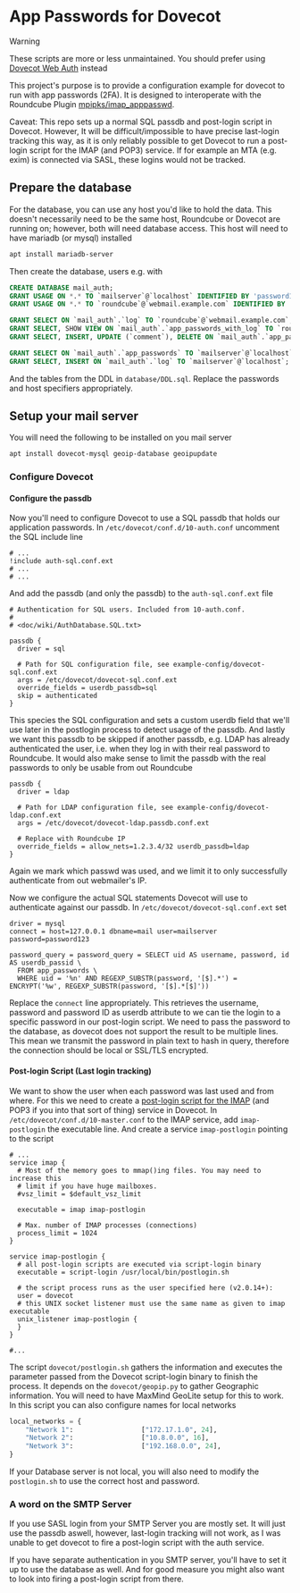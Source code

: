 # App Passwords for Dovecot

> [!WARNING]
> These scripts are more or less unmaintained. You should prefer using [Dovecot Web Auth](https://github.com/bennet0496/dovecot_web_auth)
> instead

This project's purpose is to provide a configuration example for dovecot to run with app passwords (2FA). 
It is designed to interoperate with the Roundcube Plugin [mpipks/imap_apppasswd](https://github.com/bennet0496/imap_apppasswd).

Caveat: This repo sets up a normal SQL passdb and post-login script in Dovecot. However, It will be 
difficult/impossible to have precise last-login tracking this way, as it is only reliably possible to 
get Dovecot to run a post-login script for the IMAP (and POP3) service. If for example an MTA (e.g. exim) 
is connected via SASL, these logins would not be tracked.



## Prepare the database
For the database, you can use any host you'd like to hold the data. This doesn't necessarily need 
to be the same host, Roundcube or Dovecot are running on; however, both will need database access.
This host will need to have mariadb (or mysql) installed
```bash
apt install mariadb-server
```

Then create the database, users e.g. with
```sql
CREATE DATABASE mail_auth;
GRANT USAGE ON *.* TO `mailserver`@`localhost` IDENTIFIED BY 'password123';
GRANT USAGE ON *.* TO `roundcube`@`webmail.example.com` IDENTIFIED BY 'password123';

GRANT SELECT ON `mail_auth`.`log` TO `roundcube`@`webmail.example.com`;
GRANT SELECT, SHOW VIEW ON `mail_auth`.`app_passwords_with_log` TO `roundcube`@`webmail.example.com`;
GRANT SELECT, INSERT, UPDATE (`comment`), DELETE ON `mail_auth`.`app_passwords` TO `roundcube`@`webmail.example.com`;

GRANT SELECT ON `mail_auth`.`app_passwords` TO `mailserver`@`localhost`;
GRANT SELECT, INSERT ON `mail_auth`.`log` TO `mailserver`@`localhost`;
```
And the tables from the DDL in `database/DDL.sql`. Replace the passwords and host specifiers
appropriately.

## Setup your mail server
You will need the following to be installed on you mail server
```bash
apt install dovecot-mysql geoip-database geoipupdate
```

### Configure Dovecot
#### Configure the passdb
Now you'll need to configure Dovecot to use a SQL passdb that holds our application passwords.
In `/etc/dovecot/conf.d/10-auth.conf` uncomment the SQL include line
```
# ...
!include auth-sql.conf.ext
# ...
# ...
```
And add the passdb (and only the passdb) to the `auth-sql.conf.ext` file
```
# Authentication for SQL users. Included from 10-auth.conf.
#
# <doc/wiki/AuthDatabase.SQL.txt>

passdb {
  driver = sql

  # Path for SQL configuration file, see example-config/dovecot-sql.conf.ext
  args = /etc/dovecot/dovecot-sql.conf.ext
  override_fields = userdb_passdb=sql
  skip = authenticated
}
```
This species the SQL configuration and sets a custom userdb field that we'll use later in the
postlogin process to detect usage of the passdb. And lastly we want this passdb to be skipped if
another passdb, e.g. LDAP has already authenticated the user, i.e. when they log in with their
real password to Roundcube. It would also make sense to limit the passdb with the real passwords
to only be usable from out Roundcube
```
passdb {
  driver = ldap

  # Path for LDAP configuration file, see example-config/dovecot-ldap.conf.ext
  args = /etc/dovecot/dovecot-ldap.passdb.conf.ext
  
  # Replace with Roundcube IP
  override_fields = allow_nets=1.2.3.4/32 userdb_passdb=ldap
}
```
Again we mark which passwd was used, and we limit it to only successfully authenticate from
out webmailer's IP.

Now we configure the actual SQL statements Dovecot will use to authenticate against our passdb.
In `/etc/dovecot/dovecot-sql.conf.ext` set
```
driver = mysql
connect = host=127.0.0.1 dbname=mail user=mailserver password=password123

password_query = password_query = SELECT uid AS username, password, id AS userdb_passid \
  FROM app_passwords \
  WHERE uid = '%n' AND REGEXP_SUBSTR(password, '[$].*') = ENCRYPT('%w', REGEXP_SUBSTR(password, '[$].*[$]'))
```
Replace the `connect` line appropriately. This retrieves the username, password and password ID as
userdb attribute to we can tie the login to a specific password in our post-login script. We
need to pass the password to the database, as dovecot does not support the result to be multiple 
lines. This mean we transmit the password in plain text to hash in query, therefore the connection 
should be local or SSL/TLS encrypted.

#### Post-login Script (Last login tracking)
We want to show the user when each password was last used and from where. For this we need to
create a [post-login script for the IMAP](https://doc.dovecot.org/admin_manual/post_login_scripting/) 
(and POP3 if you into that sort of thing) service in Dovecot. In `/etc/dovecot/conf.d/10-master.conf` 
to the IMAP service, add `imap-postlogin` the executable line. And create a service `imap-postlogin`
pointing to the script
```
# ...
service imap {
  # Most of the memory goes to mmap()ing files. You may need to increase this
  # limit if you have huge mailboxes.
  #vsz_limit = $default_vsz_limit

  executable = imap imap-postlogin

  # Max. number of IMAP processes (connections)
  process_limit = 1024
}

service imap-postlogin {
  # all post-login scripts are executed via script-login binary
  executable = script-login /usr/local/bin/postlogin.sh

  # the script process runs as the user specified here (v2.0.14+):
  user = dovecot
  # this UNIX socket listener must use the same name as given to imap executable
  unix_listener imap-postlogin {
  }
}

#...
```
The script `dovecot/postlogin.sh` gathers the information and executes the parameter passed 
from the Dovecot script-login binary to finish the process. It depends on the `dovecot/geopip.py`
to gather Geographic information. You will need to have MaxMind GeoLite setup for this to work.
In this script you can also configure names for local networks
```python
local_networks = {
    "Network 1":                 ["172.17.1.0", 24],
    "Network 2":                 ["10.8.0.0", 16],
    "Network 3":                 ["192.168.0.0", 24],
}
```
If your Database server is not local, you will also need to modify the `postlogin.sh` to use the 
correct host and password.

### A word on the SMTP Server
If you use SASL login from your SMTP Server you are mostly set. It will just use the passdb aswell,
however, last-login tracking will not work, as I was unable to get dovecot to fire a post-login
script with the auth service.

If you have separate authentication in you SMTP server, you'll have to set it up to use the database
as well. And for good measure you might also want to look into firing a post-login script from there.

